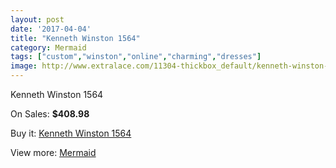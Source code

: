 ```yaml
---
layout: post
date: '2017-04-04'
title: "Kenneth Winston 1564"
category: Mermaid
tags: ["custom","winston","online","charming","dresses"]
image: http://www.extralace.com/11304-thickbox_default/kenneth-winston-1564.jpg
---
```

Kenneth Winston 1564

On Sales: **$408.98**
<a href="https://www.extralace.com/mermaid/5322-kenneth-winston-1564.html"><amp-img layout="responsive" width="600" height="600" src="//www.extralace.com/11304-thickbox_default/kenneth-winston-1564.jpg" alt="Kenneth Winston 1564 0" /></a>
<a href="https://www.extralace.com/mermaid/5322-kenneth-winston-1564.html"><amp-img layout="responsive" width="600" height="600" src="//www.extralace.com/11305-thickbox_default/kenneth-winston-1564.jpg" alt="Kenneth Winston 1564 1" /></a>
<a href="https://www.extralace.com/mermaid/5322-kenneth-winston-1564.html"><amp-img layout="responsive" width="600" height="600" src="//www.extralace.com/11306-thickbox_default/kenneth-winston-1564.jpg" alt="Kenneth Winston 1564 2" /></a>

Buy it: [Kenneth Winston 1564](https://www.extralace.com/mermaid/5322-kenneth-winston-1564.html "Kenneth Winston 1564")

View more: [Mermaid](https://www.extralace.com/5-mermaid "Mermaid")